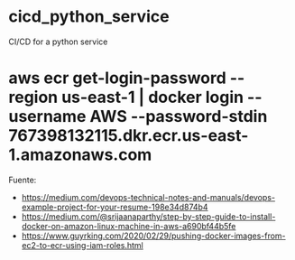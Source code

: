 # cicd_python_service
CI/CD for a python service

# aws ecr get-login-password --region us-east-1 | docker login --username AWS --password-stdin 767398132115.dkr.ecr.us-east-1.amazonaws.com

Fuente: 
- https://medium.com/devops-technical-notes-and-manuals/devops-example-project-for-your-resume-198e34d874b4
- https://medium.com/@srijaanaparthy/step-by-step-guide-to-install-docker-on-amazon-linux-machine-in-aws-a690bf44b5fe
- https://www.guyrking.com/2020/02/29/pushing-docker-images-from-ec2-to-ecr-using-iam-roles.html
